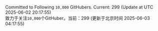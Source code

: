 Committed to Following `10,000` GitHubers. Current: <!-- FOLLOWING_COUNT -->299<!-- FOLLOWING_COUNT --> (Update at UTC <!-- LAST_UPDATED -->2025-06-02 20:17:55<!-- LAST_UPDATED -->)<br>
致力于关注`10,000`个GitHuber。当前：<!-- FOLLOWING_COUNT -->299<!-- FOLLOWING_COUNT --> (更新于北京时间 <!-- LAST_UPDATED_CST -->2025-06-03 04:17:55<!-- LAST_UPDATED_CST -->)
